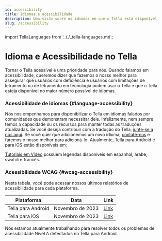 ```yaml
---
id: accessibility
title: Idiomas e acessibilidade
description: Uma visão sobre os idiomas em que o Tella está disponível e considerações sobre accessibilidade.
slug: /accessibility
---
```

import TellaLanguages from '.././_tella-languages.md';


# Idioma e Acessibilidade no Tella

Tornar o Tella acessível é uma prioridade para nós. Quando falamos em acessibilidade, queremos dizer que fazemos o nosso melhor para assegurar que usuários com deficiência e usuários com limitações de letramento ou de letramento em tecnologia podem usar o Tella e que o Tella esteja disponível no maior número possível de idiomas.


### Acessibilidade de idiomas {#language-accessibility}

Nós nos empenhamos para disponibilizar o Tella em idiomas falados por comunidades que demonstram necessitar dele. Infelizmente, nem sempre temos a capacidade ou os recursos para manter todas as traduções atualizadas. Se você deseja contribuir com a tradução do Tella, [junte-se a nós aqui](/translating-tella). Se você quer que adicionemos um novo idioma, [contate-nos](/contact-us) e faremos o nosso melhor para adicioná-lo. Atualmente, Tella para Android e para iOS estão disponíveis em:

<TellaLanguages/>

[Tutoriais em Vídeo](/video-tutorials) possuem legendas disponíveis em espanhol, árabe, swahili e francês.



### Acessibilidade WCAG {#wcag-accessibility}

Nesta tabela, você pode acessar nossos últimos relatórios de acessibilidade para cada plataforma.

| **Plataforma** | **Data** | **Link** |
| -----|-----|------ |  
| Tella para Android | Novembro de 2023 | [Link](https://docs.google.com/document/d/1QtcWrSNvVtskUf5zNmOlgH0ue_O2ksdi/edit) | 
| Tella para iOS | Novembro de 2023 | [Link](https://docs.google.com/document/d/1-_dx-Ut98FpiasqgW98gxoFbwVx01R39/edit) | 

Nós estamos atualmente trabalhando para resolver todos os problemas de acessibilidade Nível A detectados no Tella para Android.



